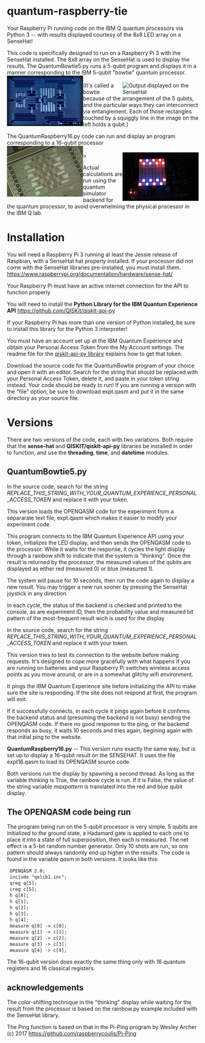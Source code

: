# quantum-raspberry-tie
Your Raspberry Pi running code on the IBM Q quantum processors via Python 3 -- with results displayed courtesy of the 8x8 LED array on a SenseHat!

This code is specifically designed to run on a Raspberry Pi 3 with the SenseHat installed. The 8x8 array on the SenseHat is used to display the results.
The QuantumBowtie5.py runs a 5-qubit program and displays it in a manner corresponding to the IBM 5-qubit "bowtie" quantum processor.
<br/><img src='ibm_qubit_cpu.jpg' width='200' alt='IBM 5 qubit processor' style='float:left;'>&nbsp;&nbsp;&nbsp;&nbsp;&nbsp;&nbsp;&nbsp;&nbsp;&nbsp;&nbsp;&nbsp;&nbsp;&nbsp;&nbsp;&nbsp;&nbsp;&nbsp;&nbsp;&nbsp;&nbsp;&nbsp;&nbsp;&nbsp;&nbsp;&nbsp;&nbsp;&nbsp;&nbsp;&nbsp;&nbsp;
<img src='RaspberryTieOutput.png' width='200' alt='Output displayed on the SenseHat' style='float:right;'><br/> 
(It's called a bowtie because of the arrangement of the 5 qubits, and the particular ways they can interconnect via entanglement. Each of those rectangles touched by a squiggly line in the image on the left holds a qubit.)

The QuantumRaspberry16.py code can run and display an program corresponding to a 16-qubit processor
<br /><img src='ibm_16_qubit_processor-100722935-large.3x2.jpg' width='200' alt='IBM 16 qubit processor' style='float:left;'>&nbsp;&nbsp;&nbsp;&nbsp;&nbsp;&nbsp;&nbsp;&nbsp;&nbsp;&nbsp;&nbsp;&nbsp;&nbsp;&nbsp;&nbsp;&nbsp;&nbsp;&nbsp;&nbsp;&nbsp;&nbsp;&nbsp;&nbsp;&nbsp;&nbsp;&nbsp;&nbsp;&nbsp;&nbsp;&nbsp;
<img src='16-bitRpi-result.JPG' width='200' alt='16 qubit Output displayed on the SenseHat' style='float:right;'><br/> >

Actual calculations are run using the quantum simulator backend for the quantum processor, to avoid overwhelming the physical processor in the IBM Q lab.

# Installation

You will need a Raspberry Pi 3 running at least the Jessie release of Raspbian, with a SenseHat hat properly installed.
If your processor did not come with the SenseHat libraries pre-installed, you must install them.
     https://www.raspberrypi.org/documentation/hardware/sense-hat/
     
Your Raspberry Pi must have an active internet connection for the API to function properly
     
You will need to install the **Python Library for the IBM Quantum Experience API**
     https://github.com/QISKit/qiskit-api-py
     
If your Raspberry Pi has more than one version of Python installed, be sure to install this library for the Python 3 interpreter!

You must have an account set up at the IBM Quantum Experience and obtain your Personal Access Token from the My Account settings. The readme file for the <a href='https://github.com/QISKit/qiskit-api-py'>qiskit-api-py library</a> explains how to get that token.

Download the source code for the QuantumBowtie program of your choice and open it with an editor. Search for the string that should be replaced with your Personal Access Token, delete it, and paste in your token string instead. Your code should be ready to run!
If you are running a version with the "file" option, be sure to download expt.qasm and put it in the same directory as your source file.

# Versions
There are two versions of the code, each with two variations. 
Both require that the **sense-hat** and **QISKIT/qiskit-api-py** libraries be installed in order to function, and use the **threading**, **time**, and **datetime** modules.

## QuantumBowtie5.py
In the source code, search for the string *REPLACE_THIS_STRING_WITH_YOUR_QUANTUM_EXPERIENCE_PERSONAL_ACCESS_TOKEN* and replace it with your token.

This version loads the OPENQASM code for the experiment from a separarate text file, expt.qasm which makes it easier to modify your experiment code.

This program connects to the IBM Quantum Experience API using your token, initializes the LED display, and then sends the OPENQASM code to the processor. While it waits for the response, it cycles the light display through a rainbow shift to indicate that the system is "thinking". Once the result is returned by the processor, the measured values of the qubits are displayed as either red (measured 0) or blue (measured 1).

The system will pause for 10 seconds, then run the code again to display a new result. You may trigger a new run sooner by pressing the SenseHat joystick in any direction.

In each cycle, the status of the backend is checked and printed to the console, as are experiment ID, then the probability value and measured bit pattern of the most-frequent result wich is used for the display


In the source code, search for the string *REPLACE_THIS_STRING_WITH_YOUR_QUANTUM_EXPERIENCE_PERSONAL_ACCESS_TOKEN* and replace it with your token.

This version  tries to test its connection to the website before making requests. It's designed to cope more gracefully with what happens if you are running on batteries and your Raspberry Pi switches wireless access points as you move around, or are in a somewhat glitchy wifi environment.

It pings the IBM Quantum Experience site before initializing the API to make sure the site is responding. If the site does not respond at first, the program will exit.

If it successfully connects, in each cycle it pings again before it confirms the backend status and (presuming the backend is not busy) sending the OPENQASM code. If there no good response to the ping, or the backend responds as busy, it waits 10 seconds and tries again, begining again with that initial ping to the website. 

**QuantumRaspberry16.py** -- This version runs exactly the same way, but is set up to display a 16-qubit result on the SENSEHAT. It uses  the file expt16.qasm to load its OPENQASM source code.

Both versions run the display by spawning a second thread. As long as the variable *thinking* is True, the rainbow cycle is run. If it is False, the value of the string variable *maxpattern* is translated into the red and blue qubit display.

## The OPENQASM code being run
The program being run on the 5-qubit processor is very simple. 5 qubits are initialized to the ground state, a Hadamard gate is applied to each one to place it into a state of full superposition, then each is measured. The net effect is a 5-bit random number generator. Only 10 shots are run, so one pattern should always randomly end up higher in the results. The code is found in the variable *qasm* in both versions. It looks like this:

     OPENQASM 2.0;
     include "qelib1.inc";
     qreg q[5];
     creg c[5];
     h q[0];
     h q[1];
     h q[2];
     h q[3];
     h q[4];
     measure q[0] -> c[0];
     measure q[1] -> c[1];
     measure q[2] -> c[2];
     measure q[3] -> c[3];
     measure q[4] -> c[4];

The 16-qubit version does exactly the same thing only with 16 quantum registers and 16 classical registers. 

## acknowledgements
The color-shifting technique in the "thinking" display while waiting for the result from the processor is based on the rainbow.py example included with the SenseHat library.

The Ping function is based on that in the Pi-Ping program by Wesley Archer (c) 2017 
             https://github.com/raspberrycoulis/Pi-Ping
